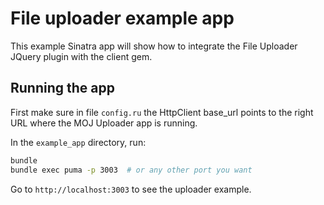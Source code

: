 # File uploader example app

This example Sinatra app will show how to integrate the File Uploader JQuery plugin with the client gem.

## Running the app

First make sure in file `config.ru` the HttpClient base_url points to the right URL where the MOJ Uploader app is running.

In the `example_app` directory, run:

```sh
bundle
bundle exec puma -p 3003  # or any other port you want
```

Go to `http://localhost:3003` to see the uploader example.
